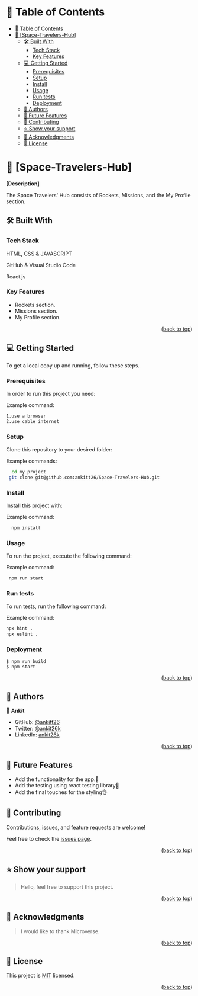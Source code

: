 <a name="readme-top"></a>

# 📗 Table of Contents

- [📗 Table of Contents](#-table-of-contents)
- [📖 \[Space-Travelers-Hub\] ](#-space-travelers-hub-)
  - [🛠️ Built With ](#️-built-with-)
    - [Tech Stack ](#tech-stack-)
    - [Key Features ](#key-features-)
  - [💻 Getting Started ](#-getting-started-)
    - [Prerequisites](#prerequisites)
    - [Setup](#setup)
    - [Install](#install)
    - [Usage](#usage)
    - [Run tests](#run-tests)
    - [Deployment](#deployment)
  - [👥 Authors ](#-authors-)
  - [🔭 Future Features](#-future-features)
  - [🤝 Contributing ](#-contributing-)
  - [⭐ Show your support ](#-show-your-support-)
  - [🙏 Acknowledgments ](#-acknowledgments-)
  - [📝 License ](#-license-)

<!-- PROJECT DESCRIPTION -->

# 📖 [Space-Travelers-Hub] <a name="about-project"></a>

**[Description]**

The Space Travelers' Hub consists of Rockets, Missions, and the My Profile section.

## 🛠️ Built With <a name="built-with"></a>



### Tech Stack <a name="tech-stack"></a>

HTML, CSS & JAVASCRIPT

GitHub & Visual Studio Code

React.js

<!-- Features -->

### Key Features <a name="key-features"></a>

-  Rockets section.
-  Missions section.
-  My Profile section.

<p align="right">(<a href="#readme-top">back to top</a>)</p>

<!-- LIVE DEMO -->

<!-- ## 🚀 Live Demo <a name="live-demo"></a>

> [🎉 see live ](https://Space-Travelers-Hub-ankitt26k.onrender.com/)

<p align="right">(<a href="#readme-top">back to top</a>)</p> -->

<!-- GETTING STARTED -->

## 💻 Getting Started <a name="getting-started"></a>



To get a local copy up and running, follow these steps.

### Prerequisites

In order to run this project you need:


Example command:

```sh
1.use a browser
2.use cable internet
```
 

### Setup

Clone this repository to your desired folder:


Example commands:

```sh
  cd my project
 git clone git@github.com:ankitt26/Space-Travelers-Hub.git

```


### Install

Install this project with:


Example command:

```sh
  npm install
```


### Usage

To run the project, execute the following command:


Example command:

```sh
 npm run start
```


### Run tests

To run tests, run the following command:


Example command:

```sh
npx hint .
npx eslint .
```


### Deployment

```
$ npm run build
$ npm start
```



<p align="right">(<a href="#readme-top">back to top</a>)</p>


<!-- AUTHORS -->

## 👥 Authors <a name="authors"></a>

👤 **Ankit**

- GitHub: [@ankitt26](https://github.com/ankitt26)
- Twitter: [@ankit26k](https://twitter.com/ankit26k)
- LinkedIn: [ankit26k](https://www.linkedin.com/in/ankit26k/)


<p align="right">(<a href="#readme-top">back to top</a>)</p>


 ## 🔭 Future Features

- Add the functionality for the app.🚀
- Add the testing using react testing library💯
- Add the final touches for the styling👌


<!-- CONTRIBUTING -->

## 🤝 Contributing <a name="contributing"></a>

Contributions, issues, and feature requests are welcome!

Feel free to check the [issues page](https://github.com/ankitt26/Space-Travelers-Hub/issues).

<p align="right">(<a href="#readme-top">back to top</a>)</p>

<!-- SUPPORT -->

## ⭐ Show your support <a name="support"></a>

> Hello, feel free to support this project.

<p align="right">(<a href="#readme-top">back to top</a>)</p>

<!-- ACKNOWLEDGEMENTS -->

## 🙏 Acknowledgments <a name="acknowledgements"></a>

> I would like to thank Microverse.

<p align="right">(<a href="#readme-top">back to top</a>)</p>

<!-- LICENSE -->

## 📝 License <a name="license"></a>

This project is [MIT](https://github.com/ankitt26/Space-Travelers-Hub/blob/develop/LICENSE) licensed.

<p align="right">(<a href="#readme-top">back to top</a>)</p>